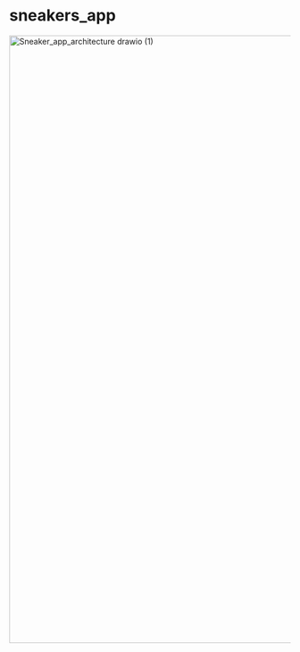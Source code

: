 # sneakers_app

<img width="801" height="1090" alt="Sneaker_app_architecture drawio (1)" src="https://github.com/user-attachments/assets/830f8f64-0420-4736-bd68-723f37e1ebb9" />
